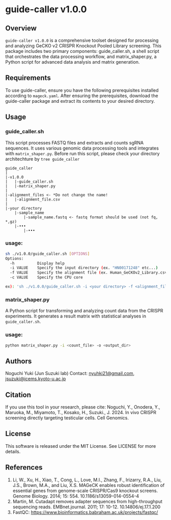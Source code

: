 # guide-caller v1.0.0
## Overview
`guide-caller v1.0.0` is a comprehensive toolset designed for processing and analyzing GeCKO v2 CRISPR Knockout Pooled Library screening.
This package includes two primary components: guide_caller.sh, a shell script that orchestrates the data processing workflow, 
and matrix_shaper.py, a Python script for advanced data analysis and matrix generation.

## Requirements
To use guide-caller, ensure you have the following prerequisites installed according to `mageck.yaml`.
After ensuring the prerequisites, download the guide-caller package and extract its contents to your desired directory.

## Usage
### guide_caller.sh
This script processes FASTQ files and extracts and counts sgRNA sequences. It uses various genomic data processing tools and integrates with `matrix_shaper.py`.
Before run this script, please check your directory architechture by `tree guide_caller`

```
guide_caller
|
|-v1.0.0
|	|-guide_caller.sh
|	|-matrix_shaper.py
|
|-alignment_files <- *Do not change the name!
|	|-alignment_file.csv
|
|-your directory
	|-sample_name
		|-sample_name.fastq <- fastq format should be used (not fq, *,gz)
	|-•••
		|-•••
```

### usage:
```bash
sh ./v1.0.0/guide_caller.sh [OPTIONS]
Options:
  -h          Display help
  -i VALUE    Specify the input directory (ex. "HN00171248" etc...)
  -f VALUE    Specify the alignment file (ex. Human_GeCKOv2_Library.csv)
  -c VALUE    Specify the CPU core

ex): 'sh ./v1.0.0/guide_caller.sh -i <your directory> -f <alignment_file.csv> -c <CPU core>'
```

### matrix_shaper.py
A Python script for transforming and analyzing count data from the CRISPR experiments. It generates a result matrix with statistical analyses in `guide_caller.sh`.

### usage:
```bash
python matrix_shaper.py -i <count_file> -o <output_dir>
```

## Authors
Noguchi Yuki (Jun Suzuki lab)
Contact: nyuhki21@gmail.com, jsuzuki@icems.kyoto-u.ac.jp

## Citation
If you use this tool in your research, please cite:
Noguchi, Y., Onodera, Y., Maruoka, M., Miyamoto, T., Kosako, H., Suzuki., J. 2024. In vivo CRISPR screening directly targeting testicular cells. Cell Genomics.

## License
This software is released under the MIT License. See LICENSE for more details.

## References
1. Li, W., Xu, H., Xiao, T., Cong, L., Love, M.I., Zhang, F., Irizarry, R.A., Liu, J.S., Brown, M.A., and Liu, X.S. MAGeCK enables robust identification of essential genes from genome-scale CRISPR/Cas9 knockout screens. Genome Biology. 2014; 15: 554. 10.1186/s13059-014-0554-4
2. Martin, M. Cutadapt removes adapter sequences from high-throughput sequencing reads. EMBnet.journal. 2011; 17: 10-12. 10.14806/ej.17.1.200
3. FastQC: https://www.bioinformatics.babraham.ac.uk/projects/fastqc/
